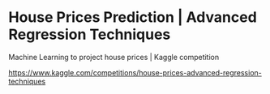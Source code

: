 # House Prices Prediction | Advanced Regression Techniques

Machine Learning to project house prices | Kaggle competition

https://www.kaggle.com/competitions/house-prices-advanced-regression-techniques
